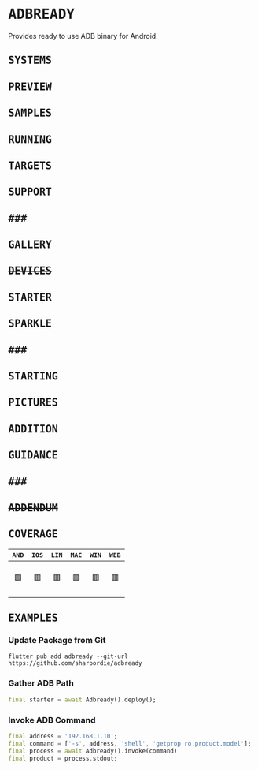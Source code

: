 # <samp>ADBREADY</samp>

Provides ready to use ADB binary for Android.

## <samp>SYSTEMS</samp></h2>
## <samp>PREVIEW</samp></h2>
## <samp>SAMPLES</samp></h2>
## <samp>RUNNING</samp></h2>
## <samp>TARGETS</samp></h2>
## <samp>SUPPORT</samp></h2>
## <samp>###</samp></h2>
## <samp>GALLERY</samp></h2>
## ~~<samp>DEVICES</samp></h2>~~
## <samp>STARTER</samp></h2>
## <samp>SPARKLE</samp></h2>
## <samp>###</samp></h2>
## <samp>STARTING</samp></h2>
## <samp>PICTURES</samp></h2>
## <samp>ADDITION</samp></h2>
## <samp>GUIDANCE</samp></h2>
## <samp>###</samp></h2>
## ~~<samp>ADDENDUM</samp></h2>~~
## <samp>COVERAGE</samp></h2>

| <samp>AND</samp> | <samp>IOS</samp> | <samp>LIN</samp> | <samp>MAC</samp> | <samp>WIN</samp> | <samp>WEB</samp> |
| :-: | :-: | :-: | :-: | :-: | :-: |
| <br>🟩<br><br> | <br>🟥<br><br> | <br>🟥<br><br> | <br>🟥<br><br> | <br>🟥<br><br> | <br>🟥<br><br> |

## <samp>EXAMPLES</samp></h2>

### Update Package from Git

```shell
flutter pub add adbready --git-url https://github.com/sharpordie/adbready
```

### Gather ADB Path

```dart
final starter = await Adbready().deploy();
```

### Invoke ADB Command

```dart
final address = '192.168.1.10';
final command = ['-s', address, 'shell', 'getprop ro.product.model'];
final process = await Adbready().invoke(command)
final product = process.stdout;
```
